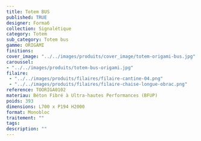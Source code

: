 ```yaml
---
title: Totem BUS 
published: TRUE
designer: Forma6
collection: Signalétique
category: Totem
sub_category: Totem bus
gamme: ORIGAMI
finitions: 
cover_image: "../../images/produits/cover_image/totem-origami-bus.jpg"
caroussel: 
- "../../images/produits/totem-bus-origami.jpg"
filaire: 
 - "../../images/produits/filaires/filaire-cantine-04.png"
 - "../../images/produits/filaires/filaire-chaise-longue-obrac.png"
reference: TOORIGA0102
materiau: Béton Fibré à Ultra-hautes Performances (BFUP)
poids: 393
dimensions: L700 x P194 H2000
format: Monobloc
traitement: ""
tags: 
description: ""
---
```

